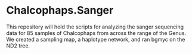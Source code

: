 # Chalcophaps.Sanger

This repository will hold the scripts for analyzing the sanger sequencing data for 85 samples of Chalcophaps from across the range of the Genus.
We created a sampling map, a haplotype network, and ran bgmyc on the ND2 tree.
